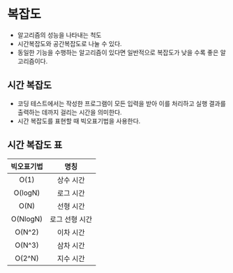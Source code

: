 # 복잡도

- 알고리즘의 성능을 나타내는 척도
- 시간복잡도와 공간복잡도로 나눌 수 있다.
- 동일한 기능을 수행하는 알고리즘이 있다면 일반적으로 복잡도가 낮을 수록 좋은 알고리즘이다.

## 시간 복잡도

- 코딩 테스트에서는 작성한 프로그램이 모든 입력을 받아 이를 처리하고 실행 결과를 출력하는 데까지 걸리는 시간을 의미한다.
- 시간 복잡도를 표현할 때 빅오표기법을 사용한다.

## 시간 복잡도 표

| 빅오표기법 |      명칭      |
| :--------: | :------------: |
|    O(1)    |   상수 시간    |
|  O(logN)   |   로그 시간    |
|    O(N)    |   선형 시간    |
|  O(NlogN)  | 로그 선형 시간 |
|   O(N^2)   |   이차 시간    |
|   O(N^3)   |   삼차 시간    |
|   O(2^N)   |   지수 시간    |
